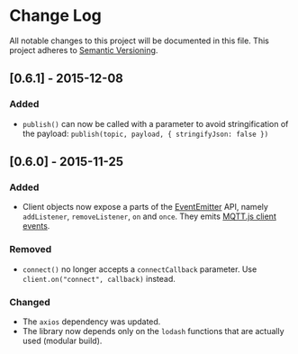 # Change Log
All notable changes to this project will be documented in this file.
This project adheres to [Semantic Versioning](http://semver.org/).

## [0.6.1] - 2015-12-08

### Added
- `publish()` can now be called with a parameter to avoid stringification of the payload: `publish(topic, payload, { stringifyJson: false })`

## [0.6.0] - 2015-11-25

### Added
- Client objects now expose a parts of the [EventEmitter](https://nodejs.org/api/events.html#events_class_events_eventemitter) API, namely `addListener`, `removeListener`, `on` and `once`. They emits [MQTT.js client events](https://github.com/mqttjs/MQTT.js#event-connect).

### Removed
- `connect()` no longer accepts a `connectCallback` parameter. Use `client.on("connect", callback)` instead.

### Changed
- The `axios` dependency was updated.
- The library now depends only on the `lodash` functions that are actually used (modular build).
